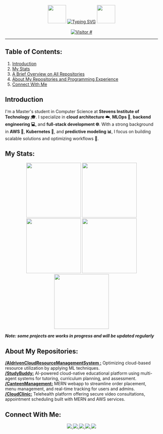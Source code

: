 <div align="center" valign="center">
  <img src="https://github.com/Manas300/Manas300/blob/main/master-chief-wave.gif" width="60" height="60" />
 <a href="https://git.io/typing-svg">
  <a href="https://git.io/typing-svg"><img src="https://readme-typing-svg.demolab.com?font=Jacquard+12&size=67&pause=1000&color=FDA620CD&center=true&vCenter=true&width=700&height=60&lines=Welcome+to+Manas's+Github!" alt="Typing SVG" /></a>
  <img src="https://github.com/Manas300/Manas300/blob/main/master-chief-wave.gif" width="60" height="60" />
</div>  
&nbsp;
<div align="center" valign="center" >
  <a href="https://hits.sh/github.com/Manas300/hits/">
    <img alt="Visitor #" src="https://hits.sh/github.com/Manas300/hits.svg?color=d1e6c2"/>
  </a>
</div>
<hr/>

## Table of Contents:  
1. [Introduction](#introduction)   
2. [My Stats](#my-stats)  
3. [A Brief Overview on All Repositories](#a-brief-overview-on-all-repositories)  
4. [About My Repositories and Programming Experience](#about-my-repositories-and-programming-experience)
5. [Connect With Me](#connect-with-me)

## Introduction
<p>I'm a Master's student in Computer Science at <strong>Stevens Institute of Technology</strong> 🎓. I specialize in <strong>cloud architecture ☁️</strong>, <strong>MLOps 🤖</strong>, <strong>backend engineering 💻</strong>, and <strong>full-stack development 🌐</strong>. With a strong background in <strong>AWS 🌟</strong>, <strong>Kubernetes 🐳</strong>, and <strong>predictive modeling 📊</strong>, I focus on building scalable solutions and optimizing workflows 🚀.</p>

## My Stats:
<div  align="center" valign="center">
  <img src="https://github-readme-stats.vercel.app/api?username=Manas300&bg_color=e0f0d4&border_color=a3c986&text_color=5c8040&title_color=f2f9f2&icon_color=f2f9f2&show_icons=true" height="180" href="https://github.com/anuraghazra/github-readme-stats">
  <img src="https://github-readme-stats.vercel.app/api/top-langs/?username=Manas300&langs_count=8&bg_color=e0f0d4&border_color=a3c986&text_color=5c8040&title_color=f2f9f2&card_width=560vw" href="https://github.com/anuraghazra/github-readme-stats" height="180">
  <div>
    <img src="https://github.com/Manas300/Manas300/blob/main/halo-gaming.gif" height="180"/>
    <img src="https://leetcard.jacoblin.cool/manas300?ext=heatmap&theme=forest" href="https://github.com/JacobLinCool/LeetCode-Stats-Card" height="180"/>
    <img src="https://github.com/Manas300/Manas300/blob/main/master-chief-coding.gif" height="180"/>
  </div>
</div>


__*Note: some projects are works in progress and will be updated regularly*__

## About My Repositories:
**[/AIdrivenCloudResourceManagementSystem :](https://github.com/Manas300/AI-driven-cloud-resource-management-system)** Optimizing cloud-based resource utilization by applying ML techniques.  
**[/StudyBuddy:](https://github.com/Manas300/Study-buddy)** AI-powered cloud-native educational platform using multi-agent systems for tutoring, curriculum planning, and assessment.
**[/CanteenManagement:](https://github.com/Manas300/Canteen-Management)** MERN webapp to streamline order placement, menu management, and real-time tracking for users and admins.
**[/CloudClinic:](https://github.com/Manas300/Cloud-Clinic)** Telehealth platform offering secure video consultations, appointment scheduling built with MERN and AWS services.





## Connect With Me:
<div align="center">
  <a href="https://linkedin.com/in/manas300">
    <img src="https://img.shields.io/badge/LinkedIn-0077B5?style=for-the-badge&logo=linkedin&logoColor=white" />
  </a>
  <a href="https://twitter.com/manas300">
    <img src="https://img.shields.io/badge/Twitter-1DA1F2?style=for-the-badge&logo=twitter&logoColor=white" />
  </a>
  <a href="https://discord.gg/manas300">
    <img src="https://img.shields.io/badge/Discord-7289DA?style=for-the-badge&logo=discord&logoColor=white" />
  </a>
  <a href="mailto:manas300@example.com">
    <img src="https://img.shields.io/badge/Email-D14836?style=for-the-badge&logo=gmail&logoColor=white" />
  </a>
  <a href="https://twitch.tv/manas300">
    <img src="https://img.shields.io/badge/Twitch-9146FF?style=for-the-badge&logo=twitch&logoColor=white" />
  </a>
</div>


